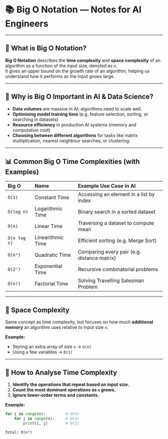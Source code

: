 # 📚 Big O Notation — Notes for AI Engineers

---

## 📌 What is Big O Notation?

**Big O Notation** describes the **time complexity** and **space complexity** of an algorithm as a function of the input size, denoted as `n`.  
It gives an upper bound on the growth rate of an algorithm, helping us understand how it performs as the input grows large.

---

## 📌 Why is Big O Important in AI & Data Science?

- **Data volumes** are massive in AI; algorithms need to scale well.
- **Optimising model training time** (e.g. feature selection, sorting, or searching in datasets)
- **Resource efficiency** in production AI systems (memory and computation cost)
- **Choosing between different algorithms** for tasks like matrix multiplication, nearest neighbour searches, or clustering.

---

## 📊 Common Big O Time Complexities (with Examples)

| Big O       | Name               | Example Use Case in AI                     |
|:------------|:-------------------|:-------------------------------------------|
| `O(1)`     | Constant Time        | Accessing an element in a list by index    |
| `O(log n)` | Logarithmic Time     | Binary search in a sorted dataset          |
| `O(n)`     | Linear Time          | Traversing a dataset to compute mean       |
| `O(n log n)` | Linearithmic Time  | Efficient sorting (e.g. Merge Sort)        |
| `O(n²)`    | Quadratic Time       | Comparing every pair (e.g. distance matrix)|
| `O(2ⁿ)`    | Exponential Time     | Recursive combinatorial problems          |
| `O(n!)`    | Factorial Time       | Solving Travelling Salesman Problem        |

---

## 📌 Space Complexity

Same concept as time complexity, but focuses on how much **additional memory** an algorithm uses relative to input size `n`.

**Example:**
- Storing an extra array of size `n` → `O(n)`
- Using a few variables → `O(1)`

---

## 📌 How to Analyse Time Complexity

1. **Identify the operations that repeat based on input size.**
2. **Count the most dominant operations as `n` grows.**
3. **Ignore lower-order terms and constants.**

**Example:**
```python
for i in range(n):         # O(n)
    for j in range(n):     # O(n)
        print(i, j)        # O(1)

Total: O(n²)
        

